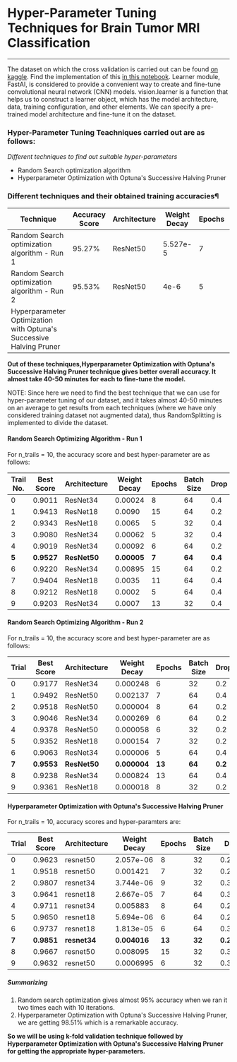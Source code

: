 # Hyper-Parameter Tuning Techniques for Brain Tumor MRI Classification
____

The dataset on which the cross validation is carried out can be found [on kaggle](https://www.kaggle.com/datasets/theiturhs/brain-tumor-mri-classification-dataset/data). Find the implementation of this [in this notebook](). Learner module, FastAI, is considered to provide a convenient way to create and fine-tune convolutional neural network (CNN) models. vision.learner is a function that helps us to construct a learner object, which has the model architecture, data, training configuration, and other elements. We can specify a pre-trained model architecture and fine-tune it on the dataset.

### Hyper-Parameter Tuning Teachniques carried out are as follows:
*Different techniques to find out suitable hyper-parameters*
* Random Search optimization algorithm
* Hyperparameter Optimization with Optuna's Successive Halving Pruner

### Different techniques and their obtained training accuracies¶
| Technique | Accuracy Score | Architecture | Weight Decay | Epochs | Batch Size | Drop |
| -- | -- | -- | -- | -- | -- | -- |
| Random Search optimization algorithm - Run 1 | 95.27% | ResNet50 | 5.527e-5 | 7 | 64 | 0.4 |
| Random Search optimization algorithm - Run 2 | 95.53% | ResNet50 | 4e-6 | 5 | 64 | 0.2 |
| Hyperparameter Optimization with Optuna's Successive Halving Pruner | 

**Out of these techniques,Hyperparameter Optimization with Optuna's Successive Halving Pruner technique gives better overall accuracy. It almost take 40-50 minutes for each to fine-tune the model.**

NOTE: Since here we need to find the best technique that we can use for hyper-parameter tuning of our dataset, and it takes almost 40-50 minutes on an average to get results from each techniques (where we have only considered training dataset not augmented data), thus RandomSplitting is implemented to divide the dataset.

#### Random Search Optimizing Algorithm - Run 1

For n_trails = 10, the accuracy score and best hyper-parameter are as follows:

| Trail No. | Best Score | Architecture | Weight Decay | Epochs | Batch Size | Drop |
|-----------|------------|--------------|--------------|--------|------------|------|
| 0         | 0.9011     | ResNet34     | 0.00024      | 8      | 64         | 0.4  |
| 1         | 0.9413     | ResNet18     | 0.0090       | 15     | 64         | 0.2  |
| 2         | 0.9343     | ResNet18     | 0.0065       | 5      | 32         | 0.4  |
| 3         | 0.9080     | ResNet34     | 0.00062      | 5      | 32         | 0.4  |
| 4         | 0.9019     | ResNet34     | 0.00092      | 6      | 64         | 0.2  |
| **5**         | **0.9527**     | **ResNet50**     | **0.00005**      | **7**      | **64**         | **0.4**  |
| 6         | 0.9220     | ResNet34     | 0.00895      | 15     | 64         | 0.2  |
| 7         | 0.9404     | ResNet18     | 0.0035       | 11     | 64         | 0.4  |
| 8         | 0.9212     | ResNet18     | 0.0002       | 5      | 64         | 0.4  |
| 9         | 0.9203     | ResNet34     | 0.0007       | 13     | 32         | 0.4  |

#### Random Search Optimizing Algorithm - Run 2

For n_trails = 10, the accuracy score and best hyper-parameter are as follows:

| Trial | Best Score | Architecture | Weight Decay | Epochs | Batch Size | Drop |
|-------|------------|--------------|--------------|--------|------------|------|
| 0     | 0.9177     | ResNet34     | 0.000248     | 6      | 32         | 0.2  |
| 1     | 0.9492     | ResNet50     | 0.002137     | 7      | 64         | 0.4  |
| 2     | 0.9518     | ResNet50     | 0.000004     | 8      | 64         | 0.2  |
| 3     | 0.9046     | ResNet34     | 0.000269     | 6      | 64         | 0.2  |
| 4     | 0.9378     | ResNet50     | 0.000058     | 6      | 32         | 0.2  |
| 5     | 0.9352     | ResNet18     | 0.000154     | 7      | 32         | 0.2  |
| 6     | 0.9063     | ResNet34     | 0.000006     | 5      | 64         | 0.4  |
| **7**     | **0.9553**     | **ResNet50**     | **0.000004**     | **13**     | **64**         | **0.2**  |
| 8     | 0.9238     | ResNet34     | 0.000824     | 13     | 64         | 0.4  |
| 9     | 0.9361     | ResNet18     | 0.000018     | 8      | 32         | 0.2  |

#### Hyperparameter Optimization with Optuna's Successive Halving Pruner

For n_trails = 10, accuracy scores and hyper-paramters are:

| Trial | Best Score | Architecture | Weight Decay | Epochs | Batch Size | Drop               |
|-------|------------|--------------|--------------|--------|------------|--------------------|
| 0     | 0.9623     | resnet50     | 2.057e-06    | 8      | 32         | 0.2888             |
| 1     | 0.9518     | resnet50     | 0.001421     | 7      | 32         | 0.2707             |
| 2     | 0.9807     | resnet34     | 3.744e-06    | 9      | 32         | 0.3918             |
| 3     | 0.9641     | resnet18     | 2.667e-05    | 7      | 64         | 0.3196             |
| 4     | 0.9711     | resnet34     | 0.005883     | 8      | 64         | 0.2000             |
| 5     | 0.9650     | resnet18     | 5.694e-06    | 6      | 64         | 0.2266             |
| 6     | 0.9737     | resnet18     | 1.813e-05    | 6      | 64         | 0.3732             |
| **7**     | **0.9851**     | **resnet34**     | **0.004016**     | **13**     | **32**         | **0.2680**             |
| 8     | 0.9667     | resnet50     | 0.008095     | 15     | 32         | 0.3013             |
| 9     | 0.9632     | resnet50     | 0.0006995    | 6      | 32         | 0.3595             |

##### Summarizing

1. Random search optimization gives almost 95% accuracy when we ran it two times each with 10 iterations.
2. Hyperparameter Optimization with Optuna's Successive Halving Pruner, we are getting 98.51% which is a remarkable accuracy.

**So we will be using k-fold validation technique followed by Hyperparameter Optimization with Optuna's Successive Halving Pruner for getting the appropriate hyper-parameters.**